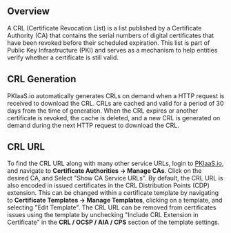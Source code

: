 ## Overview
A CRL (Certificate Revocation List) is a list published by a Certificate Authority (CA) that contains the serial numbers of digital certificates that have been revoked before their scheduled expiration. This list is part of Public Key Infrastructure (PKI) and serves as a mechanism to help entities verify whether a certificate is still valid.

## CRL Generation
PKIaaS.io automatically generates CRLs on demand when a HTTP request is received to download the CRL. CRLs are cached and valid for a period of 30 days from the time of generation. When the CRL expires or another certificate is revoked, the cache is deleted, and a new CRL is generated on demand during the next HTTP request to download the CRL.

## CRL URL
To find the CRL URL along with many other service URLs, login to [PKIaaS.io](https://pkiaas.io/auth/login), and navigate to **Certificate Authorities -> Manage CAs**. Click on the desired CA, and Select "Show CA Service URLs". By default, the CRL URL is also encoded in issued certificates in the CRL Distribution Points (CDP) extension. This can be changed within a certificate template by navigating to **Certificate Templates -> Manage Templates**, clicking on a template, and selecting "Edit Template". The CRL URL can be removed from certificates issues using the template by unchecking "Include CRL Extension in Certificate" in the **CRL / OCSP / AIA / CPS** section of the template settings.